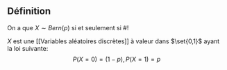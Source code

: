 ## Définition
On a que $X \sim Bern(p)$ si et seulement si #!

$X$ est une [[Variables aléatoires discrètes]] à valeur dans $\set{0,1}$ ayant la loi suivante:
$$P(X = 0) = (1-p), P(X=1) = p$$
<!--ID: 1707732393588-->


